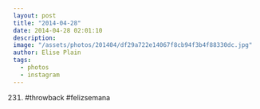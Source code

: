 ```yaml
---
layout: post
title: "2014-04-28"
date: 2014-04-28 02:01:10
description: 
image: "/assets/photos/201404/df29a722e14067f8cb94f3b4f88330dc.jpg"
author: Elise Plain
tags: 
  - photos
  - instagram
---
```


231. #throwback #felizsemana
<p></p>
